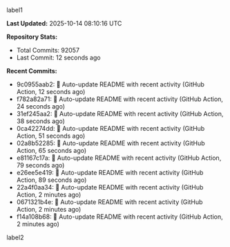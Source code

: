 
label1 
<!-- ACTIVITY_START -->
**Last Updated:** 2025-10-14 08:10:16 UTC

**Repository Stats:**
- Total Commits: 92057
- Last Commit: 12 seconds ago

**Recent Commits:**
- 9c0955aab2: 🤖 Auto-update README with recent activity (GitHub Action, 12 seconds ago)
- f782a82a71: 🤖 Auto-update README with recent activity (GitHub Action, 24 seconds ago)
- 31ef245aa2: 🤖 Auto-update README with recent activity (GitHub Action, 38 seconds ago)
- 0ca42274dd: 🤖 Auto-update README with recent activity (GitHub Action, 51 seconds ago)
- 02a8b52285: 🤖 Auto-update README with recent activity (GitHub Action, 65 seconds ago)
- e81167c17a: 🤖 Auto-update README with recent activity (GitHub Action, 79 seconds ago)
- e26ee5e419: 🤖 Auto-update README with recent activity (GitHub Action, 89 seconds ago)
- 22a4f0aa34: 🤖 Auto-update README with recent activity (GitHub Action, 2 minutes ago)
- 0671321b4e: 🤖 Auto-update README with recent activity (GitHub Action, 2 minutes ago)
- f14a108b68: 🤖 Auto-update README with recent activity (GitHub Action, 2 minutes ago)
<!-- ACTIVITY_END -->

label2

